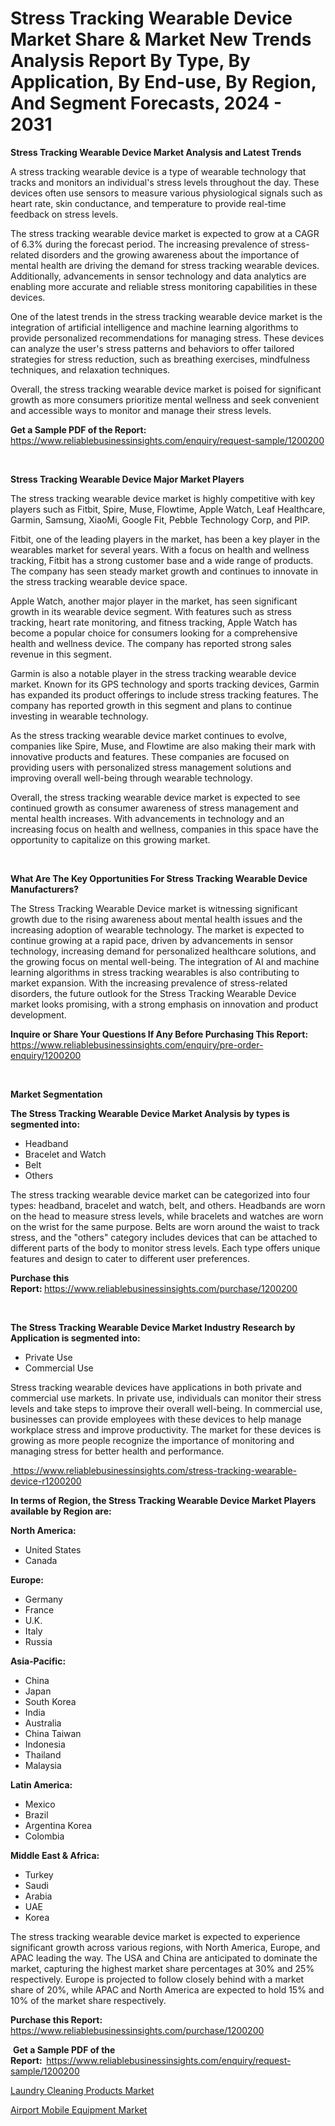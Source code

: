 <p><h1>Stress Tracking Wearable Device Market Share & Market New Trends Analysis Report By Type, By Application, By End-use, By Region, And Segment Forecasts, 2024 - 2031</h1></p><p><strong>Stress Tracking Wearable Device Market Analysis and Latest Trends</strong></p>
<p><p>A stress tracking wearable device is a type of wearable technology that tracks and monitors an individual's stress levels throughout the day. These devices often use sensors to measure various physiological signals such as heart rate, skin conductance, and temperature to provide real-time feedback on stress levels.</p><p>The stress tracking wearable device market is expected to grow at a CAGR of 6.3% during the forecast period. The increasing prevalence of stress-related disorders and the growing awareness about the importance of mental health are driving the demand for stress tracking wearable devices. Additionally, advancements in sensor technology and data analytics are enabling more accurate and reliable stress monitoring capabilities in these devices.</p><p>One of the latest trends in the stress tracking wearable device market is the integration of artificial intelligence and machine learning algorithms to provide personalized recommendations for managing stress. These devices can analyze the user's stress patterns and behaviors to offer tailored strategies for stress reduction, such as breathing exercises, mindfulness techniques, and relaxation techniques.</p><p>Overall, the stress tracking wearable device market is poised for significant growth as more consumers prioritize mental wellness and seek convenient and accessible ways to monitor and manage their stress levels.</p></p>
<p><strong>Get a Sample PDF of the Report:&nbsp;</strong> <a href="https://www.reliablebusinessinsights.com/enquiry/request-sample/1200200">https://www.reliablebusinessinsights.com/enquiry/request-sample/1200200</a></p>
<p>&nbsp;</p>
<p><strong>Stress Tracking Wearable Device Major Market Players</strong></p>
<p><p>The stress tracking wearable device market is highly competitive with key players such as Fitbit, Spire, Muse, Flowtime, Apple Watch, Leaf Healthcare, Garmin, Samsung, XiaoMi, Google Fit, Pebble Technology Corp, and PIP. </p><p>Fitbit, one of the leading players in the market, has been a key player in the wearables market for several years. With a focus on health and wellness tracking, Fitbit has a strong customer base and a wide range of products. The company has seen steady market growth and continues to innovate in the stress tracking wearable device space.</p><p>Apple Watch, another major player in the market, has seen significant growth in its wearable device segment. With features such as stress tracking, heart rate monitoring, and fitness tracking, Apple Watch has become a popular choice for consumers looking for a comprehensive health and wellness device. The company has reported strong sales revenue in this segment.</p><p>Garmin is also a notable player in the stress tracking wearable device market. Known for its GPS technology and sports tracking devices, Garmin has expanded its product offerings to include stress tracking features. The company has reported growth in this segment and plans to continue investing in wearable technology.</p><p>As the stress tracking wearable device market continues to evolve, companies like Spire, Muse, and Flowtime are also making their mark with innovative products and features. These companies are focused on providing users with personalized stress management solutions and improving overall well-being through wearable technology.</p><p>Overall, the stress tracking wearable device market is expected to see continued growth as consumer awareness of stress management and mental health increases. With advancements in technology and an increasing focus on health and wellness, companies in this space have the opportunity to capitalize on this growing market.</p></p>
<p>&nbsp;</p>
<p><strong>What Are The Key Opportunities For Stress Tracking Wearable Device Manufacturers?</strong></p>
<p><p>The Stress Tracking Wearable Device market is witnessing significant growth due to the rising awareness about mental health issues and the increasing adoption of wearable technology. The market is expected to continue growing at a rapid pace, driven by advancements in sensor technology, increasing demand for personalized healthcare solutions, and the growing focus on mental well-being. The integration of AI and machine learning algorithms in stress tracking wearables is also contributing to market expansion. With the increasing prevalence of stress-related disorders, the future outlook for the Stress Tracking Wearable Device market looks promising, with a strong emphasis on innovation and product development.</p></p>
<p><strong>Inquire or Share Your Questions If Any Before Purchasing This Report:</strong> <a href="https://www.reliablebusinessinsights.com/enquiry/pre-order-enquiry/1200200">https://www.reliablebusinessinsights.com/enquiry/pre-order-enquiry/1200200</a></p>
<p>&nbsp;</p>
<p><strong>Market Segmentation</strong></p>
<p><strong>The Stress Tracking Wearable Device Market Analysis by types is segmented into:</strong></p>
<p><ul><li>Headband</li><li>Bracelet and Watch</li><li>Belt</li><li>Others</li></ul></p>
<p><p>The stress tracking wearable device market can be categorized into four types: headband, bracelet and watch, belt, and others. Headbands are worn on the head to measure stress levels, while bracelets and watches are worn on the wrist for the same purpose. Belts are worn around the waist to track stress, and the "others" category includes devices that can be attached to different parts of the body to monitor stress levels. Each type offers unique features and design to cater to different user preferences.</p></p>
<p><strong>Purchase this Report:&nbsp;</strong><a href="https://www.reliablebusinessinsights.com/purchase/1200200">https://www.reliablebusinessinsights.com/purchase/1200200</a></p>
<p>&nbsp;</p>
<p><strong>The Stress Tracking Wearable Device Market Industry Research by Application is segmented into:</strong></p>
<p><ul><li>Private Use</li><li>Commercial Use</li></ul></p>
<p><p>Stress tracking wearable devices have applications in both private and commercial use markets. In private use, individuals can monitor their stress levels and take steps to improve their overall well-being. In commercial use, businesses can provide employees with these devices to help manage workplace stress and improve productivity. The market for these devices is growing as more people recognize the importance of monitoring and managing stress for better health and performance.</p></p>
<p><a href="https://www.reliablebusinessinsights.com/stress-tracking-wearable-device-r1200200">&nbsp;https://www.reliablebusinessinsights.com/stress-tracking-wearable-device-r1200200</a></p>
<p><strong>In terms of Region, the Stress Tracking Wearable Device Market Players available by Region are:</strong></p>
<p>
    <p> <strong> North America: </strong>
        <ul>
            <li>United States</li>
            <li>Canada</li>
        </ul>
        </p> 
    <p> <strong> Europe: </strong>
        <ul>
            <li>Germany</li>
            <li>France</li>
            <li>U.K.</li>
            <li>Italy</li>
            <li>Russia</li>
        </ul>
        </p> 
    <p> <strong> Asia-Pacific: </strong>
        <ul>
            <li>China</li>
            <li>Japan</li>
            <li>South Korea</li>
            <li>India</li>
            <li>Australia</li>
            <li>China Taiwan</li>
            <li>Indonesia</li>
            <li>Thailand</li>
            <li>Malaysia</li>
        </ul>
        </p> 
    <p> <strong> Latin America: </strong>
        <ul>
            <li>Mexico</li>
            <li>Brazil</li>
            <li>Argentina Korea</li>
            <li>Colombia</li>
        </ul>
        </p> 
    <p> <strong> Middle East & Africa: </strong>
        <ul>
            <li>Turkey</li>
            <li>Saudi</li>
            <li>Arabia</li>
            <li>UAE</li>
            <li>Korea</li>
        </ul>
    </p>
    </p>
<p><p>The stress tracking wearable device market is expected to experience significant growth across various regions, with North America, Europe, and APAC leading the way. The USA and China are anticipated to dominate the market, capturing the highest market share percentages at 30% and 25% respectively. Europe is projected to follow closely behind with a market share of 20%, while APAC and North America are expected to hold 15% and 10% of the market share respectively.</p></p>
<p><strong>Purchase this Report: </strong><a href="https://www.reliablebusinessinsights.com/purchase/1200200">https://www.reliablebusinessinsights.com/purchase/1200200</a></p>
<p>&nbsp;<strong>Get a Sample PDF of the Report:&nbsp;&nbsp;</strong><a href="https://www.reliablebusinessinsights.com/enquiry/request-sample/1200200">https://www.reliablebusinessinsights.com/enquiry/request-sample/1200200</a></p>
<p><strong></strong></p>
<p><p><a href="https://github.com/provorikovar/Market-Research-Report-List-5/blob/main/laundry-cleaning-products-market.md">Laundry Cleaning Products Market</a></p><p><a href="https://view.publitas.com/reportprime-1/airport-mobile-equipment-market-report-by-product-type-cargo-loading-aircraft-deicing-aircraft-towing-aircraft-ground-power-and-cooling-systems-other-end-use-civil-airport-business-airport-military-airport-other-and-region-2024-2031/">Airport Mobile Equipment Market</a></p></p>